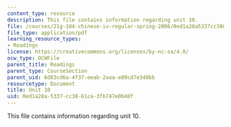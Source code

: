 ```yaml
---
content_type: resource
description: This file contains information regarding unit 10.
file: /courses/21g-104-chinese-iv-regular-spring-2006/0ed1a28a5337cc3861ca3fb747e0b40f_MIT21G_104S06_contents.pdf
file_type: application/pdf
learning_resource_types:
- Readings
license: https://creativecommons.org/licenses/by-nc-sa/4.0/
ocw_type: OCWFile
parent_title: Readings
parent_type: CourseSection
parent_uid: 6d83cd6a-4f37-eeab-2aaa-e89cd7e348bb
resourcetype: Document
title: Unit 10
uid: 0ed1a28a-5337-cc38-61ca-3fb747e0b40f
---
```

This file contains information regarding unit 10.